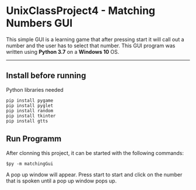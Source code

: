 # UnixClassProject4 - Matching Numbers GUI


This simple GUI is a learning game that after pressing start it will call out a number and the user has to select that number. This GUI program was written using **Python 3.7** on a **Windows 10** OS.

-----------------------
Install before running
-----------------------

Python libraries needed

    pip install pygame
    pip install pyglet
    pip install random
    pip install tkinter
    pip install gtts

Run Programm
------------

After clonning this project, it can be started with the following commands:
```
$py -m matchingGui
```
A pop up window will appear. Press start to start and click on the number that is spoken until a pop up window pops up.

